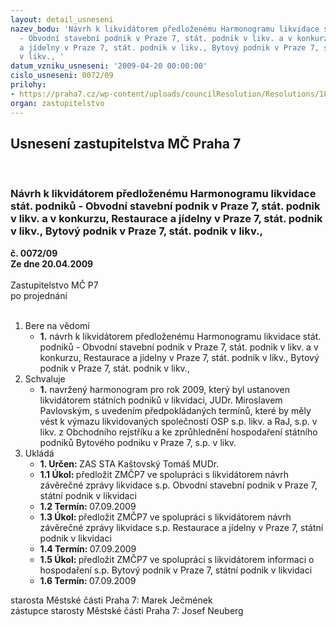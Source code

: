 ```yaml
---
layout: detail_usneseni
nazev_bodu: 'Návrh k likvidátorem předloženému Harmonogramu likvidace stát. podniků
  - Obvodní stavební podnik v Praze 7, stát. podnik v likv. a v konkurzu, Restaurace
  a jídelny v Praze 7, stát. podnik v likv., Bytový podnik v Praze 7, stát. podnik
  v likv., '
datum_vzniku_usneseni: '2009-04-20 00:00:00'
cislo_usneseni: 0072/09
prilohy:
- https://praha7.cz/wp-content/uploads/councilResolution/Resolutions/18090/2-09-0236r.doc
organ: zastupitelstvo
---
```

<div id="ucUsn_pList" class="usn">
	<span><h2>Usnesení zastupitelstva MČ Praha 7 </h2>
<br></span><div class="standBody">
<span><h3>Návrh k likvidátorem předloženému Harmonogramu likvidace stát. podniků - Obvodní stavební podnik v Praze 7, stát. podnik v likv. a v konkurzu, Restaurace a jídelny v Praze 7, stát. podnik v likv., Bytový podnik v Praze 7, stát. podnik v likv., </h3></span><div class="center">
		<strong>č. 0072/09</strong><br>
	</div>
<div class="center">
		<strong>Ze dne 20.04.2009</strong><br><br>
	</div>Zastupitelstvo MČ P7<br> po projednání<br><br><ol>
<li>Bere na vědomí<ul><li>
<strong>1.</strong> návrh k likvidátorem předloženému Harmonogramu likvidace stát. podniků - Obvodní stavební podnik v Praze 7, stát. podnik v likv. a v konkurzu, Restaurace a jídelny v Praze 7, stát. podnik v likv., Bytový podnik v Praze 7, stát. podnik v likv., </li></ul>
</li>
<li>Schvaluje<ul><li>
<strong>1.</strong> navržený harmonogram pro rok 2009, který byl ustanoven likvidátorem státních podniků v likvidaci, JUDr. Miroslavem Pavlovským, s uvedením předpokládaných termínů, které by měly vést k výmazu likvidovaných společností  OSP s.p. likv. a RaJ, s.p. v likv. z Obchodního rejstříku a ke zprůhlednění hospodaření státního podniků Bytového podniku v Praze 7, s.p. v likv.</li></ul>
</li>
<li>Ukládá<ul>
<li>
<strong>1. Určen: </strong>ZAS STA Kaštovský Tomáš MUDr.</li>
<li>
<strong>1.1 Úkol: </strong>předložit ZMČP7 ve spolupráci s likvidátorem návrh závěrečné zprávy likvidace s.p. Obvodní stavební podnik v Praze 7, státní podnik v likvidaci</li>
<li>
<strong>1.2 Termín: </strong>07.09.2009</li>
<li>
<strong>1.3 Úkol: </strong>předložit ZMČP7 ve spolupráci s likvidátorem návrh závěrečné zprávy likvidace s.p. Restaurace a jídelny v Praze 7, státní podnik v likvidaci</li>
<li>
<strong>1.4 Termín: </strong>07.09.2009</li>
<li>
<strong>1.5 Úkol: </strong>předložit ZMČP7 ve spolupráci s likvidátorem informaci o hospodaření s.p. Bytový podnik v Praze 7, státní podnik v likvidaci</li>
<li>
<strong>1.6 Termín: </strong>07.09.2009</li>
</ul>
</li>
</ol>starosta Městské části Praha 7: Marek Ječmének<br>zástupce starosty Městské části Praha 7: Josef Neuberg
</div>
</div>